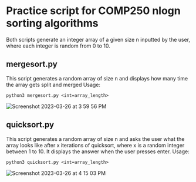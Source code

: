 # Practice script for COMP250 nlogn sorting algorithms
Both scripts generate an integer array of a given size n inputted by the user, where each integer is random from 0 to 10.

## mergesort.py
This script generates a random array of size n and displays how many time the array gets split and merged
Usage:
```
python3 mergesort.py <int=array_length>
```
![Screenshot 2023-03-26 at 3 59 56 PM](https://user-images.githubusercontent.com/112342947/227801336-0f9cfe5e-a096-45f4-98bc-892ffc3fd617.png)

## quicksort.py 
This script generates a random array of size n and asks the user what the array looks like after x iterations of quicksort, where x is a random integer between 1 to 10.
It displays the answer when the user presses enter.
Usage: 
```
python3 quicksort.py <int=array_length>
```
![Screenshot 2023-03-26 at 4 15 03 PM](https://user-images.githubusercontent.com/112342947/227802079-5cbfa6af-2967-4e0c-a10f-588e1fbc544b.png)
